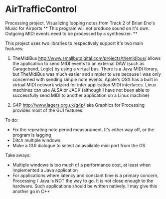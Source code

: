 # AirTrafficControl
Processing project. Visualizing looping notes from Track 2 of Brian Eno's Music for Airports
** This program will not produce sound on it's own. Outgoing MIDI events need to be processed by a synthesizer. **


This project uses two libraries to respectively support it's two main features:

1) TheMidiBus http://www.smallbutdigital.com/projects/themidibus/
allows the application to send MIDI events to an external DAW (such as Garageband, Logic) by using a virtual bus. There is a Java MIDI library, but TheMidiBus was much easier and simpler to use because I was only concerned with sending simple note events. Apple's OSX has a built in virtual MIDI network wizard for inter application MIDI interfaces. Linux machines can use ALSA or JACK (although I have not been able to successfully send MIDI to another application on a Linux machine)

2) G4P http://www.lagers.org.uk/g4p/
aka Graphics for Processing provides most of the GUI features.

To do:
- Fix the repeating note period measurument. It's either way off, or the program is lagging
- Ditch multiple windows
- Make a GUI dialogue to select an available midi port from the OS

Take aways:
- Multiple windows is too much of a performance cost, at least when implemented a Java application
- For applications where latency and constant time is a primary concern, Processing / Java is NOT the way to go. It is not close enough to the hardware. Such applications should be written natively. I may give this another go in C++

